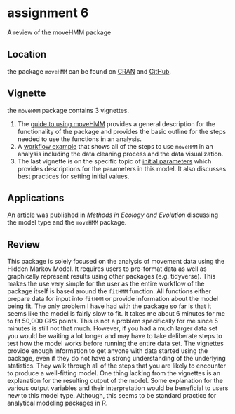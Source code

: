 # assignment 6
A review of the moveHMM package

## Location
the package `moveHMM` can be found on [CRAN](https://cran.r-project.org/web/packages/moveHMM/index.html) and [GitHub](https://github.com/TheoMichelot/moveHMM).

## Vignette
the `moveHMM` package contains 3 vignettes.
1. The [guide to using moveHMM](https://cran.r-project.org/web/packages/moveHMM/vignettes/moveHMM-guide.pdf) provides a general description for the functionality of the package and provides the basic outline for the steps needed to use the functions in an analysis.
2. A [workflow example](https://cran.r-project.org/web/packages/moveHMM/vignettes/moveHMM-example.pdf) that shows all of the steps to use `moveHMM` in an analysis including the data cleaning process and the data visualization.
3. The last vignette is on the specific topic of [initial parameters](https://cran.r-project.org/web/packages/moveHMM/vignettes/moveHMM-starting-values.pdf) which provides descriptions for the parameters in this model. It also discusses best practices for setting initial values.

## Applications
An [article]( https://doi.org/10.1111/2041-210X.12578) was published in *Methods in Ecology and Evolution* discussing the model type and the `moveHMM` package.

## Review
This package is solely focused on the analysis of movement data using the Hidden Markov Model. It requires users to pre-format data as well as graphically represent results using other packages (e.g. tidyverse). This makes the use very simple for the user as the entire workflow of the package itself is based around the `fitHMM` function. All functions either prepare data for input into `fitHMM` or provide information about the model being fit. The only problem I have had with the package so far is that it seems like the model is fairly slow to fit. It takes me about 6 minutes for me to fit 50,000 GPS points. This is not a problem specifically for me since 5 minutes is still not that much. However, if you had a much larger data set you would be waiting a lot longer and may have to take deliberate steps to test how the model works before running the entire data set.
The vignettes provide enough information to get anyone with data started using the package, even if they do not have a strong understanding of the underlying statistics. They walk through all of the steps that you are likely to encounter to produce a well-fitting model. One thing lacking from the vignettes is an explanation for the resulting output of the model. Some explanation for the various output variables and their interpretation would be beneficial to users new to this model type. Although, this seems to be standard practice for analytical modeling packages in R. 
